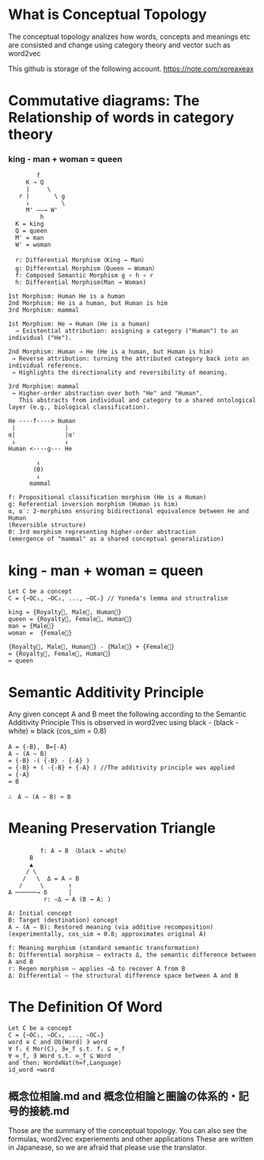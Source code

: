 # What is Conceptual Topology
The conceptual topology analizes how words, concepts and meanings etc are consisted
and change using category theory and vector such as word2vec

This github is storage of the following account.
https://note.com/xoreaxeax


# Commutative diagrams: The Relationship of words in category theory

### king - man + woman = queen
```
        f
     K → Q
     |     \
   r |       \ g
     ↓         \
     M' ——→ W'
         h
  K = king
  Q = queen
  M' = man
  W' = woman

  r: Differential Morphism（King → Man）
  g: Differential Morphism（Queen → Woman）
  f: Composed Semantic Morphism g ∘ h ∘ r 
  h: Differential Morphism(Man → Woman)
```

```
1st Morphism: Human He is a human
2nd Morphism: He is a human, but Human is him
3rd Morphism: mammal

1st Morphism: He → Human (He is a human)
  → Existential attribution: assigning a category ("Human") to an individual ("He").

2nd Morphism: Human → He (He is a human, but Human is him)
 → Reverse attribution: turning the attributed category back into an individual reference.
 → Highlights the directionality and reversibility of meaning.
 
3rd Morphism: mammal
 → Higher-order abstraction over both "He" and "Human".
   This abstracts from individual and category to a shared ontological layer (e.g., biological classification).

He ----f----> Human
 |              |
α|              |α'
 ↓              ↓
Human <----g--- He

        ↓
       (Θ)
        ↓
      mammal

f: Propositional classification morphism (He is a Human)
g: Referential inversion morphism (Human is him)
α, α′: 2-morphisms ensuring bidirectional equivalence between He and Human
(Reversible structure)
Θ: 3rd morphism representing higher-order abstraction
(emergence of "mammal" as a shared conceptual generalization)
```

# king - man + woman = queen

```
Let C be a concept
C = {−OC₁, −OC₂, ..., −OCₙ} // Yoneda's lemma and structralism

king = {Royalty⃗, Male⃗, Human⃗}
queen = {Royalty⃗, Female⃗, Human⃗} 
man = {Male⃗}
woman =  {Female⃗} 

{Royalty⃗, Male⃗, Human⃗} - {Male⃗} + {Female⃗} 
= {Royalty⃗, Female⃗, Human⃗} 
= queen
```


# Semantic Additivity Principle

Any given concept A and B meet the following according to the Semantic Additivity Principle
This is observed in word2vec using black - (black - white) ≈ black (cos_sim = 0.8)

```
A = {-B},　B={-A}
A − (A − B)
= {-B} -( {-B} - {-A} )
= {-B} + ( -{-B} + {-A} ) //The additivity principle was applied
= {-A}
= B

∴　A − (A − B) ≈ B
```

# Meaning Preservation Triangle

```
         f: A → B （black → white）
      B
      ▲
     / \
    /   \  Δ = A − B
   /     \       ↑
A ──────→ δ      │
          r: −Δ → A (B → A: )

A: Initial concept
B: Target (destination) concept
A − (A − B): Restored meaning (via additive recomposition)
(experimentally, cos_sim ≈ 0.8; approximates original A)

f: Meaning morphism (standard semantic transformation)
δ: Differential morphism — extracts Δ, the semantic difference between A and B
r: Regen morphism — applies −Δ to recover A from B
Δ: Differential — the structural difference space between A and B
```         

# The Definition Of Word
```
Let C be a concept
C = {−OC₁, −OC₂, ..., −OCₙ}
word ≅ C and Ob(Word) ∋ word
∀ fᵢ ∈ Mor(C), ∃∞_f s.t. fᵢ ⊆ ∞_f
∀ ∞_f, ∃ Word s.t. ∞_f ⊆ Word
and then: Word≅Nat(h∞f​,Language)
id_word ≈word
```

## 概念位相論.md and 概念位相論と圏論の体系的・記号的接続.md
Those are the summary of the conceptual topology.
You can also see the formulas, word2vec experiements and other applications
These are written in Japanease, so we are afraid that please use the translator.
